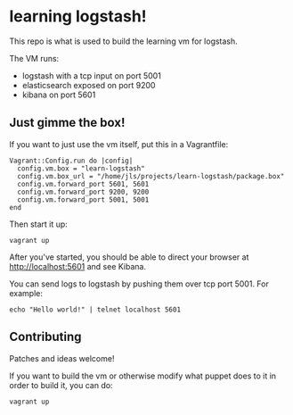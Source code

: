 # learning logstash!

This repo is what is used to build the learning vm for logstash.

The VM runs:

* logstash with a tcp input on port 5001
* elasticsearch exposed on port 9200
* kibana on port 5601

## Just gimme the box!

If you want to just use the vm itself, put this in a Vagrantfile:

    Vagrant::Config.run do |config|
      config.vm.box = "learn-logstash"
      config.vm.box_url = "/home/jls/projects/learn-logstash/package.box"
      config.vm.forward_port 5601, 5601
      config.vm.forward_port 9200, 9200
      config.vm.forward_port 5001, 5001
    end

Then start it up:

    vagrant up

After you've started, you should be able to direct your browser at
<http://localhost:5601> and see Kibana.

You can send logs to logstash by pushing them over tcp port 5001. For example:

    echo "Hello world!" | telnet localhost 5601

## Contributing

Patches and ideas welcome!

If you want to build the vm or otherwise modify what puppet does to it in order to build it, you can do:

    vagrant up
